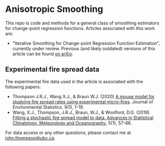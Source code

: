 # Anisotropic Smoothing
This repo is code and methods for a general class of smoothing estimators for change-point regression functions. Articles associated with this work are:
   - "Iterative Smoothing for Change-point Regression Function Estimation", currently under review. Previous (and likely outdated) versions of this article can be found [on arXiv](https://arxiv.org/abs/2012.00180).
 
## Experimental fire spread data
The experimental fire data used in the article is associated with the following papers:
 - Thompson J.R.J., Wang X.J., & Braun W.J. (2020) [A mouse model for studying fire spread rates using experimental micro-fires](http://www.jenvstat.org/v09/i06). Journal of Environmental Statistics. 9(1), 1-19.
 - Wang, X.J., Thompson, J.R.J., Braun, W.J., & Woolford, D.G. (2019). [Fitting a stochastic fire spread model to data. Advances in Statistical Climatology, Meteorology and Oceanography](https://ascmo.copernicus.org/articles/5/57/2019/), 5(1), 57-66.

For data access or any other questions, please contact me at john.thompson@ubc.ca.
